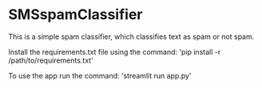 # SMSspamClassifier

This is a simple spam classifier, which classifies text as spam or not spam.

Install the requirements.txt file  using the command: 'pip install -r /path/to/requirements.txt'

To use the app run the command: 'streamlit run app.py'
